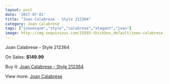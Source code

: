 ```yaml
---
layout: post
date: '2017-07-01'
title: "Joan Calabrese - Style 212364"
category: Joan Calabrese
tags: ["junoesque","style","calabrese","elegant","joan"]
image: http://img.sequinious.com/25593-thickbox_default/joan-calabrese-style-212364.jpg
---
```

Joan Calabrese - Style 212364

On Sales: **$149.99**
<a href="https://www.sequinious.com/joan-calabrese/5518-joan-calabrese-style-212364.html"><amp-img layout="responsive" width="600" height="600" src="//img.sequinious.com/25593-thickbox_default/joan-calabrese-style-212364.jpg" alt="Joan Calabrese - Style 212364 0" /></a>

Buy it: [Joan Calabrese - Style 212364](https://www.sequinious.com/joan-calabrese/5518-joan-calabrese-style-212364.html "Joan Calabrese - Style 212364")

View more: [Joan Calabrese](https://www.sequinious.com/51-joan-calabrese "Joan Calabrese")